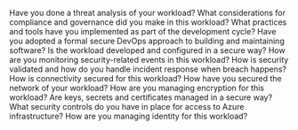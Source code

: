 Have you done a threat analysis of your workload?
What considerations for compliance and governance did you make in this workload?
What practices and tools have you implemented as part of the development cycle?
Have you adopted a formal secure DevOps approach to building and maintaining
software?
Is the workload developed and configured in a secure way?
How are you monitoring security-related events in this workload?
How is security validated and how do you handle incident response when breach
happens?
How is connectivity secured for this workload?
How have you secured the network of your workload?
How are you managing encryption for this workload?
Are keys, secrets and certificates managed in a secure way?
What security controls do you have in place for access to Azure infrastructure?
How are you managing identity for this workload?
